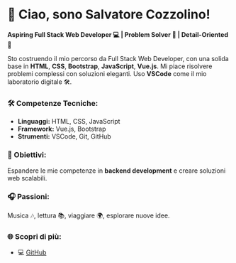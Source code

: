 # 👋 Ciao, sono Salvatore Cozzolino!

**Aspiring Full Stack Web Developer 💻 | Problem Solver 🧠 | Detail-Oriented 🎯**

Sto costruendo il mio percorso da Full Stack Web Developer, con una solida base in **HTML**, **CSS**, **Bootstrap**, **JavaScript**, **Vue.js**.
Mi piace risolvere problemi complessi con soluzioni eleganti. Uso **VSCode** come il mio laboratorio digitale 🛠️.

### 🛠️ Competenze Tecniche:
- **Linguaggi:** HTML, CSS, JavaScript
- **Framework:** Vue.js, Bootstrap
- **Strumenti:** VSCode, Git, GitHub

### 🎯 Obiettivi:
Espandere le mie competenze in **backend development** e creare soluzioni web scalabili.

### 🎧 Passioni:
Musica 🎶, lettura 📚, viaggiare 🌍, esplorare nuove idee.

### 🌐 Scopri di più:
- 💻 [GitHub](https://github.com/SalvatoreC94)

